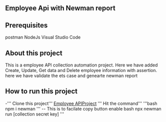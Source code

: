 ## Employee Api with Newman report
## Prerequisites
postman
NodeJs
Visual Studio Code
## About this project
This is a employee API collection automation project. Here we have added Create, Update, Get data and Delete employee information with assertion.
here we have validate the ets case and genearte newman report

## How to run this project
-''' Clone this project''' [Employee APIProject](https://github.com/muradmx1986/EmployeeApiProject.git)
''' Hit the command'''
'''bash
npm i newman
'''
-- This is to facilate copy button enable
bash 
npx newman run [collection secret key]
'''

